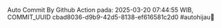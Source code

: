 Auto Commit By Github Action pada: 2025-03-20 07:44:55 WIB, COMMIT_UUID cbad8036-d9b9-42d5-8138-ef616581c2d0 #autohijau🗿
